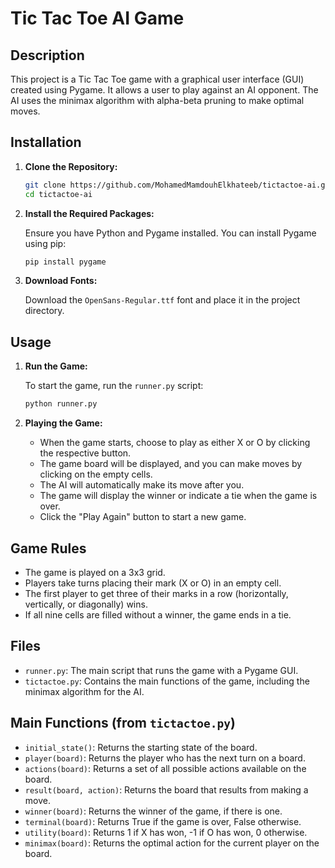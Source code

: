 # Tic Tac Toe AI Game

## Description

This project is a Tic Tac Toe game with a graphical user interface (GUI) created using Pygame. It allows a user to play against an AI opponent. The AI uses the minimax algorithm with alpha-beta pruning to make optimal moves.

## Installation

1. **Clone the Repository:**

   ```sh
   git clone https://github.com/MohamedMamdouhElkhateeb/tictactoe-ai.git
   cd tictactoe-ai
   ```

2. **Install the Required Packages:**

   Ensure you have Python and Pygame installed. You can install Pygame using pip:

   ```sh
   pip install pygame
   ```

3. **Download Fonts:**

   Download the `OpenSans-Regular.ttf` font and place it in the project directory.

## Usage

1. **Run the Game:**

   To start the game, run the `runner.py` script:

   ```sh
   python runner.py
   ```

2. **Playing the Game:**

   - When the game starts, choose to play as either X or O by clicking the respective button.
   - The game board will be displayed, and you can make moves by clicking on the empty cells.
   - The AI will automatically make its move after you.
   - The game will display the winner or indicate a tie when the game is over.
   - Click the "Play Again" button to start a new game.

## Game Rules

- The game is played on a 3x3 grid.
- Players take turns placing their mark (X or O) in an empty cell.
- The first player to get three of their marks in a row (horizontally, vertically, or diagonally) wins.
- If all nine cells are filled without a winner, the game ends in a tie.



## Files

- `runner.py`: The main script that runs the game with a Pygame GUI.
- `tictactoe.py`: Contains the main functions of the game, including the minimax algorithm for the AI.

## Main Functions (from `tictactoe.py`)

- `initial_state()`: Returns the starting state of the board.
- `player(board)`: Returns the player who has the next turn on a board.
- `actions(board)`: Returns a set of all possible actions available on the board.
- `result(board, action)`: Returns the board that results from making a move.
- `winner(board)`: Returns the winner of the game, if there is one.
- `terminal(board)`: Returns True if the game is over, False otherwise.
- `utility(board)`: Returns 1 if X has won, -1 if O has won, 0 otherwise.
- `minimax(board)`: Returns the optimal action for the current player on the board.
